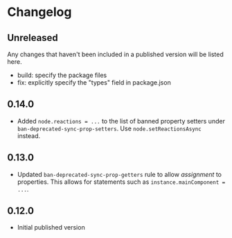 # Changelog

## Unreleased

Any changes that haven't been included in a published version will be listed here.

- build: specify the package files
- fix: explicitly specify the "types" field in package.json

## 0.14.0

- Added `node.reactions = ...` to the list of banned property setters under `ban-deprecated-sync-prop-setters`. Use `node.setReactionsAsync` instead.

## 0.13.0

- Updated `ban-deprecated-sync-prop-getters` rule to allow _assignment_ to properties. This allows for statements such as `instance.mainComponent = ...`.

## 0.12.0

- Initial published version